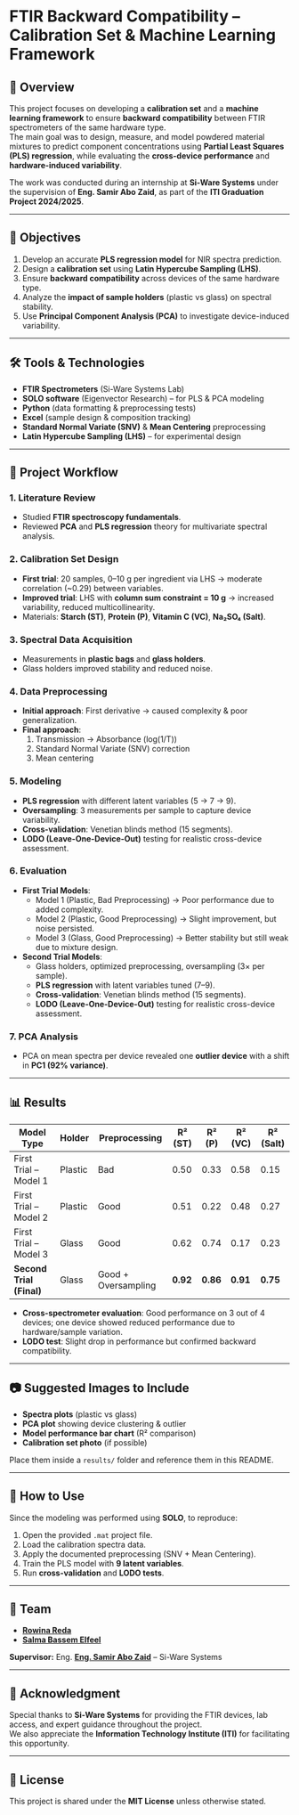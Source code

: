 # FTIR Backward Compatibility – Calibration Set & Machine Learning Framework

## 📌 Overview
This project focuses on developing a **calibration set** and a **machine learning framework** to ensure **backward compatibility** between FTIR spectrometers of the same hardware type.  
The main goal was to design, measure, and model powdered material mixtures to predict component concentrations using **Partial Least Squares (PLS) regression**, while evaluating the **cross-device performance** and **hardware-induced variability**.

The work was conducted during an internship at **Si-Ware Systems** under the supervision of **Eng. Samir Abo Zaid**, as part of the **ITI Graduation Project 2024/2025**.

---

## 🎯 Objectives
1. Develop an accurate **PLS regression model** for NIR spectra prediction.
2. Design a **calibration set** using **Latin Hypercube Sampling (LHS)**.
3. Ensure **backward compatibility** across devices of the same hardware type.
4. Analyze the **impact of sample holders** (plastic vs glass) on spectral stability.
5. Use **Principal Component Analysis (PCA)** to investigate device-induced variability.

---

## 🛠 Tools & Technologies
- **FTIR Spectrometers** (Si-Ware Systems Lab)
- **SOLO software** (Eigenvector Research) – for PLS & PCA modeling
- **Python** (data formatting & preprocessing tests)
- **Excel** (sample design & composition tracking)
- **Standard Normal Variate (SNV)** & **Mean Centering** preprocessing
- **Latin Hypercube Sampling (LHS)** – for experimental design

---

## 📂 Project Workflow

### 1. Literature Review
- Studied **FTIR spectroscopy fundamentals**.
- Reviewed **PCA** and **PLS regression** theory for multivariate spectral analysis.

### 2. Calibration Set Design
- **First trial**: 20 samples, 0–10 g per ingredient via LHS → moderate correlation (~0.29) between variables.
- **Improved trial**: LHS with **column sum constraint = 10 g** → increased variability, reduced multicollinearity.
- Materials: **Starch (ST)**, **Protein (P)**, **Vitamin C (VC)**, **Na₂SO₄ (Salt)**.

### 3. Spectral Data Acquisition
- Measurements in **plastic bags** and **glass holders**.
- Glass holders improved stability and reduced noise.

### 4. Data Preprocessing
- **Initial approach**: First derivative → caused complexity & poor generalization.
- **Final approach**:  
  1. Transmission → Absorbance (log(1/T))  
  2. Standard Normal Variate (SNV) correction  
  3. Mean centering

### 5. Modeling
- **PLS regression** with different latent variables (5 → 7 → 9).
- **Oversampling**: 3 measurements per sample to capture device variability.
- **Cross-validation**: Venetian blinds method (15 segments).
- **LODO (Leave-One-Device-Out)** testing for realistic cross-device assessment.

### 6. Evaluation
- **First Trial Models**:
  - Model 1 (Plastic, Bad Preprocessing) → Poor performance due to added complexity.
  - Model 2 (Plastic, Good Preprocessing) → Slight improvement, but noise persisted.
  - Model 3 (Glass, Good Preprocessing) → Better stability but still weak due to mixture design.
- **Second Trial Models**:
  - Glass holders, optimized preprocessing, oversampling (3× per sample).
  - **PLS regression** with latent variables tuned (7–9).
  - **Cross-validation**: Venetian blinds method (15 segments).
  - **LODO (Leave-One-Device-Out)** testing for realistic cross-device assessment.


### 7. PCA Analysis
- PCA on mean spectra per device revealed one **outlier device** with a shift in **PC1 (92% variance)**.

---

## 📊 Results

| Model Type | Holder | Preprocessing | R² (ST) | R² (P) | R² (VC) | R² (Salt) |
|------------|--------|---------------|---------|--------|---------|-----------|
| First Trial – Model 1 | Plastic | Bad | 0.50 | 0.33 | 0.58 | 0.15 |
| First Trial – Model 2 | Plastic | Good | 0.51 | 0.22 | 0.48 | 0.27 |
| First Trial – Model 3 | Glass | Good | 0.62 | 0.74 | 0.17 | 0.23 |
| **Second Trial (Final)** | Glass | Good + Oversampling | **0.92** | **0.86** | **0.91** | **0.75** |

- **Cross-spectrometer evaluation**: Good performance on 3 out of 4 devices; one device showed reduced performance due to hardware/sample variation.
- **LODO test**: Slight drop in performance but confirmed backward compatibility.

---

## 📷 Suggested Images to Include
- **Spectra plots** (plastic vs glass)
- **PCA plot** showing device clustering & outlier
- **Model performance bar chart** (R² comparison)
- **Calibration set photo** (if possible)

Place them inside a `results/` folder and reference them in this README.

---

## 🚀 How to Use
Since the modeling was performed using **SOLO**, to reproduce:
1. Open the provided `.mat` project file.
2. Load the calibration spectra data.
3. Apply the documented preprocessing (SNV + Mean Centering).
4. Train the PLS model with **9 latent variables**.
5. Run **cross-validation** and **LODO tests**.

---

## 👥 Team
- **[Rowina Reda](https://www.linkedin.com/in/rowaina-reda/)**  
- **[Salma Bassem Elfeel](https://www.linkedin.com/in/salmaelfeel/)**  

**Supervisor:** Eng. **[Eng. Samir Abo Zaid](https://www.linkedin.com/in/samir-abozyd-04b02ba1/)** – Si-Ware Systems

---

## 🙏 Acknowledgment
Special thanks to **Si-Ware Systems** for providing the FTIR devices, lab access, and expert guidance throughout the project.  
We also appreciate the **Information Technology Institute (ITI)** for facilitating this opportunity.

---

## 📜 License
This project is shared under the **MIT License** unless otherwise stated.
